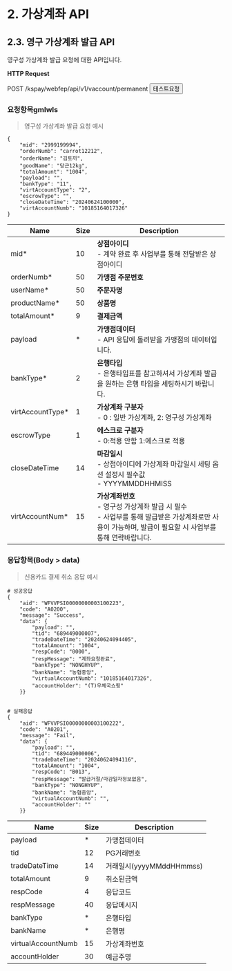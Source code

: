 # 2. 가상계좌 API

## 2.3. 영구 가상계좌 발급 API

영구성 가상계좌 발급 요청에 대한 API입니다.

**HTTP Request**

POST /kspay/webfep/api/v1/vaccount/permanent <code><button type="button" onclick="javascript:window.open('https://pgdev.ksnet.co.kr/kspay/webfep//api/test/x.jsp?api=vaccount_permanent');">테스트요청</button></code>

### 요청항목gmlwls

> 영구성 가상계좌 발급 요청 예시

```예시
{
    "mid": "2999199994",
    "orderNumb": "carrot12212",
    "orderName": "김토끼",
    "goodName": "당근12kg",
    "totalAmount": "1004",
    "payload": "",
    "bankType": "11",
    "virtAccountType": "2",
    "escrowType": "",
    "closeDateTime": "20240624100000",
    "virtAccountNumb": "10185164017326"
}
```

Name | Size | Description
--------- |---- | ------------------
mid*  | 10 |**상점아이디**<br>- 계약 완료 후 사업부를 통해 전달받은 상점아이디
orderNumb*  | 50 |**가맹점 주문번호**
userName*  | 50 |**주문자명**
productName*  | 50 |**상품명**
totalAmount*  | 9 |**결제금액**
payload  | * | **가맹점데이터**<br>- API 응답에 돌려받을 가맹점의 데이터입니다.
bankType*  | 2  | **은행타입**<br>- 은행타입표를 참고하셔서 가상계좌 발급을 원하는 은행 타입을 세팅하시기 바랍니다.
virtAccountType*  | 1 | **가상계좌 구분자**<br>- 0 : 일반 가상계좌, 2: 영구성 가상계좌
escrowType  | 1 | **에스크로 구분자**<br>- 0:적용 안함 1:에스크로 적용 
closeDateTime  | 14  | **마감일시**<br>- 상점아이디에 가상계좌 마감일시 세팅 옵션 설정시 필수값<br>- YYYYMMDDHHMISS
virtAccountNum*  | 15 | **가상계좌번호**<br>- 영구성 가상계좌 발급 시 필수<br>- 사업부를 통해 발급받은 가상계좌로만 사용이 가능하며, 발급이 필요할 시 사업부를 통해 연락바랍니다. 

### 응답항목(Body > data)
> 신용카드 결제 취소 응답 예시

```예시
# 성공응답
{
    "aid": "WFVVPSI00000000003100223",
    "code": "A0200",
    "message": "Success",
    "data": {
        "payload": "",
        "tid": "689449000007",
        "tradeDateTime": "20240624094405",
        "totalAmount": "1004",
        "respCode": "0000",
        "respMessage": "계좌요청완료",
        "bankType": "NONGHYUP",
        "bankName": "농협중앙",
        "virtualAccountNumb": "10185164017326",
        "accountHolder": "(T)우체국쇼핑"
    }}


# 실패응답
{
    "aid": "WFVVPSI00000000003100222",
    "code": "A0201",
    "message": "Fail",
    "data": {
        "payload": "",
        "tid": "689449000006",
        "tradeDateTime": "20240624094116",
        "totalAmount": "1004",
        "respCode": "B013",
        "respMessage": "발급거절/마감일자정보없음",
        "bankType": "NONGHYUP",
        "bankName": "농협중앙",
        "virtualAccountNumb": "",
        "accountHolder": ""
    }}

```

Name | Size | Description
--------- | ---- | -----------------------
payload  | *  | 가맹점데이터
tid  | 12  | PG거래번호
tradeDateTime | 14 | 거래일시(yyyyMMddHHmmss)
totalAmount  | 9  | 취소된금액
respCode  | 4  | 응답코드
respMessage  | 40  | 응답메시지
bankType  | *  | 은행타입
bankName  | *  | 은행명
virtualAccountNumb  | 15  | 가상계좌번호
accountHolder  | 30  | 예금주명
